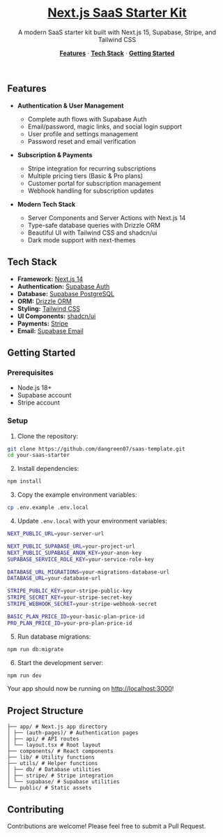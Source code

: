 <a href="https://github.com/dangreen07/saas-template">
  <h1 align="center">Next.js SaaS Starter Kit</h1>
</a>

<p align="center">
 A modern SaaS starter kit built with Next.js 15, Supabase, Stripe, and Tailwind CSS
</p>

<p align="center">
  <a href="#features"><strong>Features</strong></a> ·
  <a href="#tech-stack"><strong>Tech Stack</strong></a> ·
  <a href="#getting-started"><strong>Getting Started</strong></a>
</p>
<br/>

## Features

- **Authentication & User Management**
  - Complete auth flows with Supabase Auth
  - Email/password, magic links, and social login support
  - User profile and settings management
  - Password reset and email verification

- **Subscription & Payments**
  - Stripe integration for recurring subscriptions
  - Multiple pricing tiers (Basic & Pro plans)
  - Customer portal for subscription management
  - Webhook handling for subscription updates

- **Modern Tech Stack**
  - Server Components and Server Actions with Next.js 14
  - Type-safe database queries with Drizzle ORM
  - Beautiful UI with Tailwind CSS and shadcn/ui
  - Dark mode support with next-themes

## Tech Stack

- **Framework:** [Next.js 14](https://nextjs.org)
- **Authentication:** [Supabase Auth](https://supabase.com/auth)
- **Database:** [Supabase PostgreSQL](https://supabase.com/database)
- **ORM:** [Drizzle ORM](https://orm.drizzle.team)
- **Styling:** [Tailwind CSS](https://tailwindcss.com)
- **UI Components:** [shadcn/ui](https://ui.shadcn.com)
- **Payments:** [Stripe](https://stripe.com)
- **Email:** [Supabase Email](https://supabase.com/docs/guides/auth/auth-email)

## Getting Started

### Prerequisites

- Node.js 18+ 
- Supabase account
- Stripe account

### Setup

1. Clone the repository:
```bash
git clone https://github.com/dangreen07/saas-template.git
cd your-saas-starter
```

2. Install dependencies:
```bash
npm install
```

3. Copy the example environment variables:
```bash
cp .env.example .env.local
```

4. Update `.env.local` with your environment variables:
```bash
NEXT_PUBLIC_URL=your-server-url

NEXT_PUBLIC_SUPABASE_URL=your-project-url
NEXT_PUBLIC_SUPABASE_ANON_KEY=your-anon-key
SUPABASE_SERVICE_ROLE_KEY=your-service-role-key

DATABASE_URL_MIGRATIONS=your-migrations-database-url
DATABASE_URL=your-database-url

STRIPE_PUBLIC_KEY=your-stripe-public-key
STRIPE_SECRET_KEY=your-stripe-secret-key
STRIPE_WEBHOOK_SECRET=your-stripe-webhook-secret

BASIC_PLAN_PRICE_ID=your-basic-plan-price-id
PRO_PLAN_PRICE_ID=your-pro-plan-price-id
```

5. Run database migrations:
```bash
npm run db:migrate
```

6. Start the development server:
```bash
npm run dev
```

Your app should now be running on [http://localhost:3000](http://localhost:3000)!

## Project Structure
```.
├── app/ # Next.js app directory
│ ├── (auth-pages)/ # Authentication pages
│ ├── api/ # API routes
│ └── layout.tsx # Root layout
├── components/ # React components
├── lib/ # Utility functions
├── utils/ # Helper functions
│ ├── db/ # Database utilities
│ ├── stripe/ # Stripe integration
│ └── supabase/ # Supabase utilities
└── public/ # Static assets
```

## Contributing

Contributions are welcome! Please feel free to submit a Pull Request.